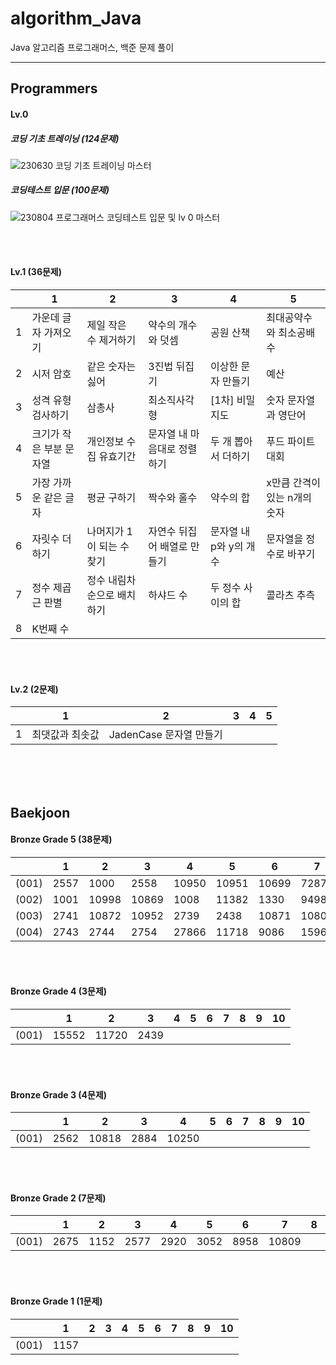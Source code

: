 # algorithm_Java

Java 알고리즘 프로그래머스, 백준 문제 풀이

****

## Programmers
#### Lv.0 
##### 코딩 기초 트레이닝 (124문제)
![230630 코딩 기초 트레이닝 마스터](https://github.com/HaenaCho01/algorithm_Java/assets/131599243/03c89b6e-e3f8-48d4-96c6-18d0d8a30c8a)



##### 코딩테스트 입문 (100문제)
![230804 프로그래머스 코딩테스트 입문 및 lv 0 마스터](https://github.com/HaenaCho01/algorithm_Java/assets/131599243/d33e595e-2b52-4a9b-8d3a-14c081591fa4)

</br></br>

#### Lv.1 (36문제)
| | 1            | 2             | 3           | 4           | 5             |
|---|-------------|--------------|------------|------------|--------------|
| 1 | 가운데 글자 가져오기 | 제일 작은 수 제거하기 | 약수의 개수와 덧셈 | 공원 산책      | 최대공약수와 최소공배수 |
| 2 | 시저 암호       | 같은 숫자는 싫어    | 3진법 뒤집기    | 이상한 문자 만들기 | 예산           |
| 3 | 성격 유형 검사하기 | 삼총사 | 최소직사각형 | [1차] 비밀지도 | 숫자 문자열과 영단어 |
| 4 | 크기가 작은 부분 문자열 | 개인정보 수집 유효기간 | 문자열 내 마음대로 정렬하기 | 두 개 뽑아서 더하기 | 푸드 파이트 대회 |
| 5 | 가장 가까운 같은 글자 | 평균 구하기 | 짝수와 홀수 | 약수의 합 | x만큼 간격이 있는 n개의 숫자 |
| 6 | 자릿수 더하기 | 나머지가 1이 되는 수 찾기 | 자연수 뒤집어 배열로 만들기 | 문자열 내 p와 y의 개수 | 문자열을 정수로 바꾸기 |
| 7 | 정수 제곱근 판별 | 정수 내림차순으로 배치하기 | 하샤드 수 | 두 정수 사이의 합 | 콜라츠 추측 |
| 8 | K번째 수 |

</br></br>

#### Lv.2 (2문제)
| | 1         | 2                  | 3           | 4      | 5             |
|---|----------|-------------------|------------|-------|--------------|
| 1 | 최댓값과 최솟값 | JadenCase 문자열 만들기 |
</br></br></br>
 
## Baekjoon
#### Bronze Grade 5 (38문제)
| | 1 | 2 | 3 | 4 | 5 | 6 | 7 | 8 | 9 | 10 |
|---|---|---|---|---|---|---|---|---|---|---|
| (001) | 2557 | 1000 | 2558 | 10950 | 10951 | 10699 | 7287 | 10171 | 10172 | 25083 |
| (002) | 1001 | 10998 | 10869 | 1008 | 11382 | 1330 | 9498 | 14681 | 2753 | 2420 |
| (003) | 2741 | 10872 | 10952 | 2739 | 2438 | 10871 | 10807 | 5597 | 2738 | 11654 |
| (004) | 2743 | 2744 | 2754 | 27866 | 11718 | 9086 | 15964 | 2475 |
</br></br>

#### Bronze Grade 4 (3문제)
| | 1     | 2     | 3 | 4 | 5 | 6 | 7 | 8 | 9 | 10 |
|---|-------|-------|---|---|---|---|---|---|---|---|
| (001) | 15552 | 11720 | 2439 |
</br></br>

#### Bronze Grade 3 (4문제)
| | 1     | 2     | 3 | 4 | 5 | 6 | 7 | 8 | 9 | 10 |
|---|-------|-------|---|---|---|---|---|---|---|---|
| (001) | 2562 | 10818 | 2884 | 10250 |
</br></br>

#### Bronze Grade 2 (7문제)
| | 1     | 2     | 3 | 4 | 5 | 6 | 7 | 8 | 9 | 10 |
|---|-------|-------|---|---|---|---|---|---|---|---|
| (001) | 2675 | 1152 | 2577 | 2920 | 3052 | 8958 | 10809 |
</br></br>

#### Bronze Grade 1 (1문제)
| | 1     | 2     | 3 | 4 | 5 | 6 | 7 | 8 | 9 | 10 |
|---|-------|-------|---|---|---|---|---|---|---|---|
| (001) | 1157 |
</br></br>